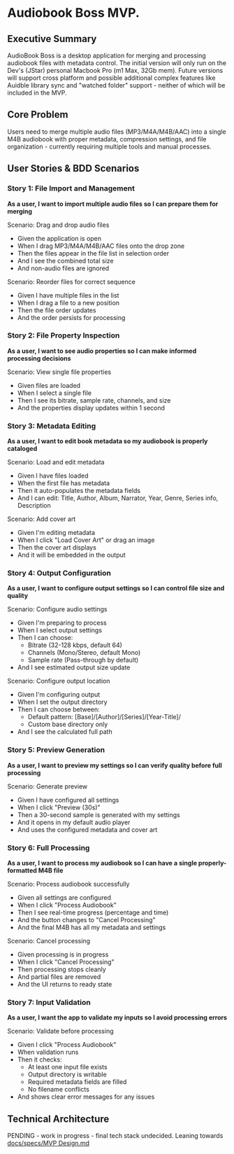 # Audiobook Boss MVP.

## **Executive Summary**

AudioBook Boss is a desktop application for merging and processing audiobook files with metadata control. The initial version will only run on the Dev's (JStar) personal Macbook Pro (m1 Max, 32Gb mem). Future versions will support cross platform and possible additional complex features like Auidble library sync and "watched folder" support - neither of which will be included in the MVP.

## **Core Problem**

Users need to merge multiple audio files (MP3/M4A/M4B/AAC) into a single M4B audiobook with proper metadata, compression settings, and file organization \- currently requiring multiple tools and manual processes.

## **User Stories & BDD Scenarios**

### **Story 1: File Import and Management**

**As a user, I want to import multiple audio files so I can prepare them for merging**

Scenario: Drag and drop audio files

- Given the application is open  
- When I drag MP3/M4A/M4B/AAC files onto the drop zone  
- Then the files appear in the file list in selection order  
- And I see the combined total size  
- And non-audio files are ignored

Scenario: Reorder files for correct sequence

- Given I have multiple files in the list  
- When I drag a file to a new position  
- Then the file order updates  
- And the order persists for processing

### **Story 2: File Property Inspection**

**As a user, I want to see audio properties so I can make informed processing decisions**

Scenario: View single file properties

- Given files are loaded  
- When I select a single file  
- Then I see its bitrate, sample rate, channels, and size  
- And the properties display updates within 1 second

### **Story 3: Metadata Editing**

**As a user, I want to edit book metadata so my audiobook is properly cataloged**

Scenario: Load and edit metadata

- Given I have files loaded  
- When the first file has metadata  
- Then it auto-populates the metadata fields  
- And I can edit: Title, Author, Album, Narrator, Year, Genre, Series info, Description

Scenario: Add cover art

- Given I'm editing metadata  
- When I click "Load Cover Art" or drag an image  
- Then the cover art displays  
- And it will be embedded in the output

### **Story 4: Output Configuration**

**As a user, I want to configure output settings so I can control file size and quality**

Scenario: Configure audio settings

- Given I'm preparing to process  
- When I select output settings  
- Then I can choose:  
  - Bitrate (32-128 kbps, default 64\)  
  - Channels (Mono/Stereo, default Mono)  
  - Sample rate (Pass-through by default)  
- And I see estimated output size update

Scenario: Configure output location

- Given I'm configuring output  
- When I set the output directory  
- Then I can choose between:  
  - Default pattern: \[Base\]/\[Author\]/\[Series\]/\[Year-Title\]/  
  - Custom base directory only  
- And I see the calculated full path

### **Story 5: Preview Generation**

**As a user, I want to preview my settings so I can verify quality before full processing**

Scenario: Generate preview

- Given I have configured all settings  
- When I click "Preview (30s)"  
- Then a 30-second sample is generated with my settings  
- And it opens in my default audio player  
- And uses the configured metadata and cover art

### **Story 6: Full Processing**

**As a user, I want to process my audiobook so I can have a single properly-formatted M4B file**

Scenario: Process audiobook successfully

- Given all settings are configured  
- When I click "Process Audiobook"  
- Then I see real-time progress (percentage and time)  
- And the button changes to "Cancel Processing"  
- And the final M4B has all my metadata and settings

Scenario: Cancel processing

- Given processing is in progress  
- When I click "Cancel Processing"  
- Then processing stops cleanly  
- And partial files are removed  
- And the UI returns to ready state

### **Story 7: Input Validation**

**As a user, I want the app to validate my inputs so I avoid processing errors**

Scenario: Validate before processing

- Given I click "Process Audiobook"  
- When validation runs  
- Then it checks:  
  - At least one input file exists  
  - Output directory is writable  
  - Required metadata fields are filled  
  - No filename conflicts  
- And shows clear error messages for any issues

## **Technical Architecture**
PENDING - work in progress - final tech stack undecided. Leaning towards [docs/specs/MVP Design.md](../specs/MVP%20Design.md)